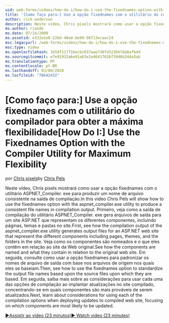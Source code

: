 ```yaml
---
uid: web-forms/videos/how-do-i/how-do-i-use-the-fixednames-option-with-the-compiler-utility-for-maximum-flexibility
title: '[Como faço para:] Use a opção fixednames com o utilitário do compilador para obter a máxima flexibilidade | Microsoft Docs'
author: rick-anderson
description: Neste vídeo, Chris pixels mostrará como usar a opção fixednames com o utilitário aspnet_compiler. exe para produzir um nome de arquivo consistente na UO de compilação...
ms.author: riande
ms.date: 07/24/2008
ms.assetid: e332a1e0-226d-40ad-be99-96f13ecaec24
msc.legacyurl: /web-forms/videos/how-do-i/how-do-i-use-the-fixednames-option-with-the-compiler-utility-for-maximum-flexibility
msc.type: video
ms.openlocfilehash: 1b58f217716ecbc037aae736fd323bb7da8afbdd
ms.sourcegitcommit: e7e91932a6e91a63e2e46417626f39d6b244a3ab
ms.translationtype: MT
ms.contentlocale: pt-BR
ms.lasthandoff: 03/06/2020
ms.locfileid: "78642432"
---
```

# <a name="how-do-i-use-the-fixednames-option-with-the-compiler-utility-for-maximum-flexibility"></a><span data-ttu-id="64b3b-103">[Como faço para:] Use a opção fixednames com o utilitário do compilador para obter a máxima flexibilidade</span><span class="sxs-lookup"><span data-stu-id="64b3b-103">[How Do I:] Use the Fixednames Option with the Compiler Utility for Maximum Flexibility</span></span>

<span data-ttu-id="64b3b-104">por [Chris pixels](https://twitter.com/chrispels)</span><span class="sxs-lookup"><span data-stu-id="64b3b-104">by [Chris Pels](https://twitter.com/chrispels)</span></span>

<span data-ttu-id="64b3b-105">Neste vídeo, Chris pixels mostrará como usar a opção fixednames com o utilitário ASPNET\_Compiler. exe para produzir um nome de arquivo consistente na saída de compilação.</span><span class="sxs-lookup"><span data-stu-id="64b3b-105">In this video Chris Pels will show how to use the fixednames option with the aspnet\_compiler.exe utility to produce a consistent file names in compilation output.</span></span> <span data-ttu-id="64b3b-106">Primeiro, veja como a saída de compilação do utilitário ASPNET\_Compiler. exe gera arquivos de saída para um site ASP.NET que representam os diferentes componentes, incluindo páginas, temas e pastas no site.</span><span class="sxs-lookup"><span data-stu-id="64b3b-106">First, see how the compilation output of the aspnet\_compiler.exe utility generates output files for an ASP.NET web site that represent the different components including pages, themes, and the folders in the site.</span></span> <span data-ttu-id="64b3b-107">Veja como os componentes são nomeados e o que eles contêm em relação ao site da Web original.</span><span class="sxs-lookup"><span data-stu-id="64b3b-107">See how the components are named and what they contain in relation to the original web site.</span></span> <span data-ttu-id="64b3b-108">Em seguida, consulte como usar a opção fixednames para padronizar os nomes de arquivo de saída com base nos arquivos de origem nos quais eles se baseiam.</span><span class="sxs-lookup"><span data-stu-id="64b3b-108">Then, see how to use the fixednames option to standardize the output file names based upon the source files upon which they are based.</span></span> <span data-ttu-id="64b3b-109">Em seguida, saiba mais sobre as considerações para usar cada uma das opções de compilação ao implantar atualizações no site compilado, concentrando-se em quais componentes são mais prováveis de serem atualizados.</span><span class="sxs-lookup"><span data-stu-id="64b3b-109">Next, learn about considerations for using each of the compilation options when deploying updates to compiled web site, focusing on which components are most likely to be updated.</span></span>

[<span data-ttu-id="64b3b-110">&#9654;Assistir ao vídeo (23 minutos)</span><span class="sxs-lookup"><span data-stu-id="64b3b-110">&#9654; Watch video (23 minutes)</span></span>](https://channel9.msdn.com/Blogs/ASP-NET-Site-Videos/how-do-i-use-the-fixednames-option-with-the-compiler-utility-for-maximum-flexibility)
